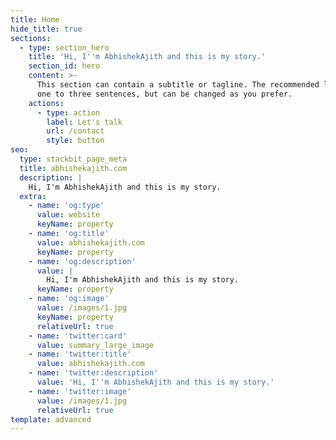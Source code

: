 ```yaml
---
title: Home
hide_title: true
sections:
  - type: section_hero
    title: 'Hi, I''m AbhishekAjith and this is my story.'
    section_id: hero
    content: >-
      This section can contain a subtitle or tagline. The recommended length is
      one to three sentences, but can be changed as you prefer.
    actions:
      - type: action
        label: Let's talk
        url: /contact
        style: button
seo:
  type: stackbit_page_meta
  title: abhishekajith.com
  description: |
    Hi, I'm AbhishekAjith and this is my story.
  extra:
    - name: 'og:type'
      value: website
      keyName: property
    - name: 'og:title'
      value: abhishekajith.com
      keyName: property
    - name: 'og:description'
      value: |
        Hi, I'm AbhishekAjith and this is my story.
      keyName: property
    - name: 'og:image'
      value: /images/1.jpg
      keyName: property
      relativeUrl: true
    - name: 'twitter:card'
      value: summary_large_image
    - name: 'twitter:title'
      value: abhishekajith.com
    - name: 'twitter:description'
      value: 'Hi, I''m AbhishekAjith and this is my story.'
    - name: 'twitter:image'
      value: /images/1.jpg
      relativeUrl: true
template: advanced
---
```

